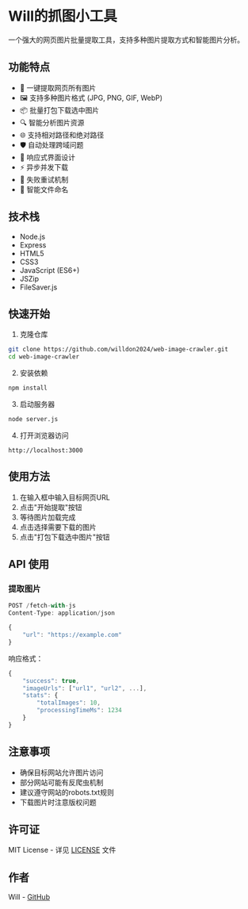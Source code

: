 # Will的抓图小工具

一个强大的网页图片批量提取工具，支持多种图片提取方式和智能图片分析。

## 功能特点

- 🚀 一键提取网页所有图片
- 🖼️ 支持多种图片格式 (JPG, PNG, GIF, WebP)
- 📦 批量打包下载选中图片
- 🔍 智能分析图片资源
- 🌐 支持相对路径和绝对路径
- 🛡️ 自动处理跨域问题
- 📱 响应式界面设计
- ⚡ 异步并发下载
- 🔄 失败重试机制
- 💾 智能文件命名

## 技术栈

- Node.js
- Express
- HTML5
- CSS3
- JavaScript (ES6+)
- JSZip
- FileSaver.js

## 快速开始

1. 克隆仓库
```bash
git clone https://github.com/willdon2024/web-image-crawler.git
cd web-image-crawler
```

2. 安装依赖
```bash
npm install
```

3. 启动服务器
```bash
node server.js
```

4. 打开浏览器访问
```
http://localhost:3000
```

## 使用方法

1. 在输入框中输入目标网页URL
2. 点击"开始提取"按钮
3. 等待图片加载完成
4. 点击选择需要下载的图片
5. 点击"打包下载选中图片"按钮

## API 使用

### 提取图片

```javascript
POST /fetch-with-js
Content-Type: application/json

{
    "url": "https://example.com"
}
```

响应格式：
```javascript
{
    "success": true,
    "imageUrls": ["url1", "url2", ...],
    "stats": {
        "totalImages": 10,
        "processingTimeMs": 1234
    }
}
```

## 注意事项

- 确保目标网站允许图片访问
- 部分网站可能有反爬虫机制
- 建议遵守网站的robots.txt规则
- 下载图片时注意版权问题

## 许可证

MIT License - 详见 [LICENSE](LICENSE) 文件

## 作者

Will - [GitHub](https://github.com/willdon2024)